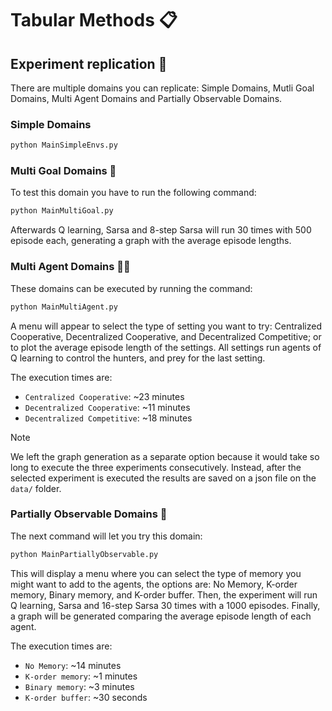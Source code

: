 # Tabular Methods 📋

## Experiment replication :test_tube:

There are multiple domains you can replicate: Simple Domains, Mutli Goal Domains, Multi Agent Domains and Partially Observable Domains.

### Simple Domains

```bash
python MainSimpleEnvs.py
```


### Multi Goal Domains :door:
To test this domain you have to run the following command:
```bash
python MainMultiGoal.py
```

Afterwards Q learning, Sarsa and 8-step Sarsa will run 30 times with 500 episode each, generating a graph with the average episode lengths.

### Multi Agent Domains 🐰🦊
These domains can be executed by running the command:
```bash
python MainMultiAgent.py
```

A menu will appear to select the type of setting you want to try: Centralized Cooperative, Decentralized Cooperative, and Decentralized Competitive; or to plot the average episode length of the settings. All settings run agents of Q learning to control the hunters, and prey for the last setting.

The execution times are:
- `Centralized Cooperative`: ~23 minutes
- `Decentralized Cooperative`: ~11 minutes
- `Decentralized Competitive`: ~18 minutes

>[!NOTE]
> We left the graph generation as a separate option because it would take so long to execute the three experiments consecutively. Instead, after the selected experiment is executed the results are saved on a json file on the `data/` folder.

### Partially Observable Domains 🔐
The next command will let you try this domain:
```bash
python MainPartiallyObservable.py
```

This will display a menu where you can select the type of memory you might want to add to the agents, the options are: No Memory, K-order memory, Binary memory, and K-order buffer. Then, the experiment will run Q learning, Sarsa and 16-step Sarsa 30 times with a 1000 episodes. Finally, a graph will be generated comparing the average episode length of each agent.

The execution times are:

- `No Memory`: ~14 minutes
- `K-order memory`: ~1 minutes
- `Binary memory`: ~3 minutes
- `K-order buffer`: ~30 seconds